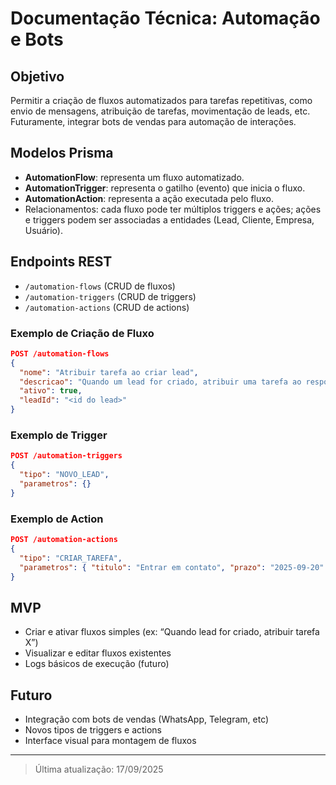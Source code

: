 # Documentação Técnica: Automação e Bots

## Objetivo
Permitir a criação de fluxos automatizados para tarefas repetitivas, como envio de mensagens, atribuição de tarefas, movimentação de leads, etc. Futuramente, integrar bots de vendas para automação de interações.

## Modelos Prisma
- **AutomationFlow**: representa um fluxo automatizado.
- **AutomationTrigger**: representa o gatilho (evento) que inicia o fluxo.
- **AutomationAction**: representa a ação executada pelo fluxo.
- Relacionamentos: cada fluxo pode ter múltiplos triggers e ações; ações e triggers podem ser associadas a entidades (Lead, Cliente, Empresa, Usuário).

## Endpoints REST
- `/automation-flows` (CRUD de fluxos)
- `/automation-triggers` (CRUD de triggers)
- `/automation-actions` (CRUD de actions)

### Exemplo de Criação de Fluxo
```json
POST /automation-flows
{
  "nome": "Atribuir tarefa ao criar lead",
  "descricao": "Quando um lead for criado, atribuir uma tarefa ao responsável.",
  "ativo": true,
  "leadId": "<id do lead>"
}
```

### Exemplo de Trigger
```json
POST /automation-triggers
{
  "tipo": "NOVO_LEAD",
  "parametros": {}
}
```

### Exemplo de Action
```json
POST /automation-actions
{
  "tipo": "CRIAR_TAREFA",
  "parametros": { "titulo": "Entrar em contato", "prazo": "2025-09-20" }
}
```

## MVP
- Criar e ativar fluxos simples (ex: “Quando lead for criado, atribuir tarefa X”)
- Visualizar e editar fluxos existentes
- Logs básicos de execução (futuro)

## Futuro
- Integração com bots de vendas (WhatsApp, Telegram, etc)
- Novos tipos de triggers e actions
- Interface visual para montagem de fluxos

---

> Última atualização: 17/09/2025
